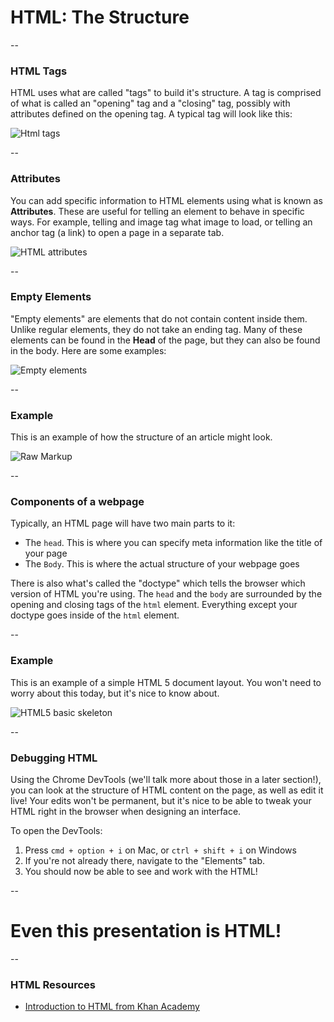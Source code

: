 # HTML: The Structure

--

### HTML Tags

HTML uses what are called "tags" to build it's structure. A tag is comprised of what is called an "opening" tag and a
"closing" tag, possibly with attributes defined on the opening tag. A typical tag will look like this:

![Html tags](ASSETS_PATH/HTML/tags.png)

--

### Attributes

You can add specific information to HTML elements using what is known as **Attributes**.
These are useful for telling an element to behave in specific ways. For example, telling
and image tag what image to load, or telling an anchor tag (a link) to open a page in a
separate tab.

![HTML attributes](ASSETS_PATH/HTML/attributes.png)

--

### Empty Elements

"Empty elements" are elements that do not contain content inside them. Unlike regular elements,
they do not take an ending tag. Many of these elements can be found in the **Head** of the page,
but they can also be found in the body. Here are some examples:

![Empty elements](ASSETS_PATH/HTML/empty-tags.png)

--

### Example

This is an example of how the structure of an article might look.

![Raw Markup](ASSETS_PATH/HTML/raw-html.png)

--

### Components of a webpage

Typically, an HTML page will have two main parts to it:

- The `head`. This is where you can specify meta information like the title of your page
- The `Body`. This is where the actual structure of your webpage goes

There is also what's called the "doctype" which tells the browser which version of HTML you're using.
The `head` and the `body` are surrounded by the opening and closing tags of the `html` element. Everything
except your doctype goes inside of the `html` element.

--

### Example

This is an example of a simple HTML 5 document layout. You won't need to worry about this today, but it's nice
to know about.

![HTML5 basic skeleton](ASSETS_PATH/HTML/html5.png)

--

### Debugging HTML

Using the Chrome DevTools (we'll talk more about those in a later section!), you can look at the structure of
HTML content on the page, as well as edit it live! Your edits won't be permanent, but it's nice to be able to tweak
your HTML right in the browser when designing an interface.

To open the DevTools:

1. Press `cmd + option + i` on Mac, or `ctrl + shift + i` on Windows
2. If you're not already there, navigate to the "Elements" tab.
3. You should now be able to see and work with the HTML!

--

# Even this presentation is HTML!

--

### HTML Resources

- [Introduction to HTML from Khan Academy](https://www.khanacademy.org/computing/computer-programming/html-css#intro-to-html)

